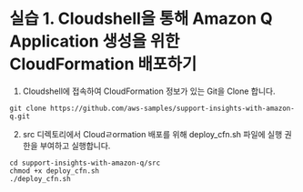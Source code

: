 # 실습 1. Cloudshell을 통해 Amazon Q Application 생성을 위한 CloudFormation 배포하기

1. Cloudshell에 접속하여 CloudFormation 정보가 있는 Git을 Clone 합니다.
~~~
git clone https://github.com/aws-samples/support-insights-with-amazon-q.git
~~~

2. src 디렉토리에서 Cloudㄹormation 배포를 위해 deploy_cfn.sh 파일에 실행 권한을 부여하고 실행합니다.
~~~
cd support-insights-with-amazon-q/src
chmod +x deploy_cfn.sh
./deploy_cfn.sh
~~~
